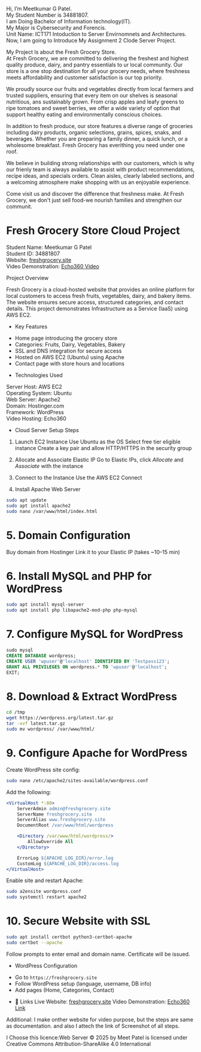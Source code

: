   Hi, I’m Meetkumar G Patel.<br>
  My Student Number is 34881807.<br> 
  I am Doing Bachelor of Information technology(IT).<br>
  My Major is Cybersecurity and Forencis.<br>
  Unit Name: ICT171 Intoduction to Server Envirnomnets and Architectures.<br> 
Now, I am going to Introduce My Assignment 2 Clode Server Project.<br>

My Project Is about the Fresh Grocery Store.<br>
At Fresh Grocery, we are committed to delivering the freshest and highest quality produce, dairy, and pantry essentials to ur local community. Our store is a one stop destination for all your grocery needs, where freshness meets affordability and customer satisfaction is our top priority.<br>

We proudly source our fruits and vegetables directly from local farmers and trusted suppliers, ensuring that every item on our shelves is seasonal nutritious, ans sustainably grown. From crisp apples and leafy greens to ripe tomatoes and sweet berries, we offer a wide variety of option that support healthy eating and environmentally conscious choices.<br>

In addition to fresh produce, our store features a diverse range of groceries including dairy products, organic selections, grains, spices, snaks, and beverages. Whether you are preparing a family dinner, a quick lunch, or a wholesome breakfast. Fresh Grocery has everithing you need under one roof.<br>

We believe in building strong relationships with our customers, which is why our frienly team is always available to assist with product recommendations, recipe ideas, and specials orders. Clean aisles, clearly labeled sections, and a welcoming atmosphere make shopping with us an enjoyable experience.<br>

Come visit us and discover the difference that freshness make. At Fresh Grocery, we don't just sell food-we nourish families and strengthen our communit.<br>


# Fresh Grocery Store Cloud Project

Student Name: Meetkumar G Patel  
Student ID: 34881807  
Website: [freshgrocery.site](https://freshgrocery.site)  
Video Demonstration: [Echo360 Video](https://echo360.net.au/media/f9d2062d-4682-430b-b7c4-ea39e257ea4e/public)  


  Project Overview

Fresh Grocery is a cloud-hosted website that provides an online platform for local customers to access fresh fruits, vegetables, dairy, and bakery items. The website ensures secure access, structured categories, and contact details. This project demonstrates Infrastructure as a Service (IaaS) using AWS EC2.


 * Key Features

- Home page introducing the grocery store
- Categories: Fruits, Dairy, Vegetables, Bakery
- SSL and DNS integration for secure access
- Hosted on AWS EC2 (Ubuntu) using Apache
- Contact page with store hours and locations


 * Technologies Used

Server Host: AWS EC2  
Operating System: Ubuntu  
 Web Server: Apache2  
Domain: Hostinger.com  
Framework: WordPress  
Video Hosting: Echo360

* Cloud Server Setup Steps

 1. Launch EC2 Instance
 Use Ubuntu as the OS
 Select free tier eligible instance
 Create a key pair and allow HTTP/HTTPS in the security group

2. Allocate and Associate Elastic IP
 Go to Elastic IPs, click *Allocate* and *Associate* with the instance

3. Connect to the Instance
Use the AWS EC2 Connect 

4. Install Apache Web Server
```bash
sudo apt update
sudo apt install apache2
sudo nano /var/www/html/index.html
```

# 5. Domain Configuration
 Buy domain from Hostinger
 Link it to your Elastic IP (takes ~10–15 min)

# 6. Install MySQL and PHP for WordPress
```bash
sudo apt install mysql-server
sudo apt install php libapache2-mod-php php-mysql
```

# 7. Configure MySQL for WordPress
```sql
sudo mysql
CREATE DATABASE wordpress;
CREATE USER 'wpuser'@'localhost' IDENTIFIED BY 'Testpass123';
GRANT ALL PRIVILEGES ON wordpress.* TO 'wpuser'@'localhost';
EXIT;
```

# 8. Download & Extract WordPress
```bash
cd /tmp
wget https://wordpress.org/latest.tar.gz
tar -xvf latest.tar.gz
sudo mv wordpress/ /var/www/html/
```

# 9. Configure Apache for WordPress
Create WordPress site config:
```bash
sudo nano /etc/apache2/sites-available/wordpress.conf
```
Add the following:
```apache
<VirtualHost *:80>
    ServerAdmin admin@freshgrocery.site
    ServerName freshgrocery.site
    ServerAlias www.freshgrocery.site
    DocumentRoot /var/www/html/wordpress

    <Directory /var/www/html/wordpress/>
        AllowOverride All
    </Directory>

    ErrorLog ${APACHE_LOG_DIR}/error.log
    CustomLog ${APACHE_LOG_DIR}/access.log 
</VirtualHost>
```
Enable site and restart Apache:
```bash
sudo a2ensite wordpress.conf
sudo systemctl restart apache2
```

# 10. Secure Website with SSL
```bash
sudo apt install certbot python3-certbot-apache
sudo certbot --apache
```

Follow prompts to enter email and domain name. Certificate will be issued.


* WordPress Configuration

- Go to `https://freshgrocery.site`
- Follow WordPress setup (language, username, DB info)
- Add pages (Home, Categories, Contact)


* 🔗 Links
Live Website: [freshgrocery.site](http://freshgrocery.site)
Video Demonstration: [Echo360 Link](https://echo360.net.au/media/f9d2062d-4682-430b-b7c4-ea39e257ea4e/public)

Additional: I make onther website for video purpose, but the steps are same as documentation. and also I attech the link of Screenshot of all steps. 

I Choose this licence:Web Server © 2025 by Meet Patel is licensed under Creative Commons Attribution-ShareAlike 4.0 International
